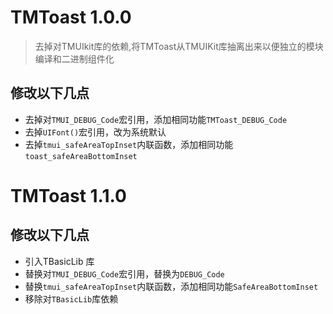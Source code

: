 # TMToast 1.0.0
> 去掉对TMUIkit库的依赖,将TMToast从TMUIKit库抽离出来以便独立的模块编译和二进制组件化

## 修改以下几点

- 去掉对`TMUI_DEBUG_Code`宏引用，添加相同功能`TMToast_DEBUG_Code`
- 去掉`UIFont()`宏引用，改为系统默认
- 去掉`tmui_safeAreaTopInset`内联函数，添加相同功能`toast_safeAreaBottomInset`


# TMToast 1.1.0
## 修改以下几点
- 引入TBasicLib 库
- 替换对`TMUI_DEBUG_Code`宏引用，替换为`DEBUG_Code`
- 替换`tmui_safeAreaTopInset`内联函数，添加相同功能`SafeAreaBottomInset`
- 移除对`TBasicLib`库依赖

